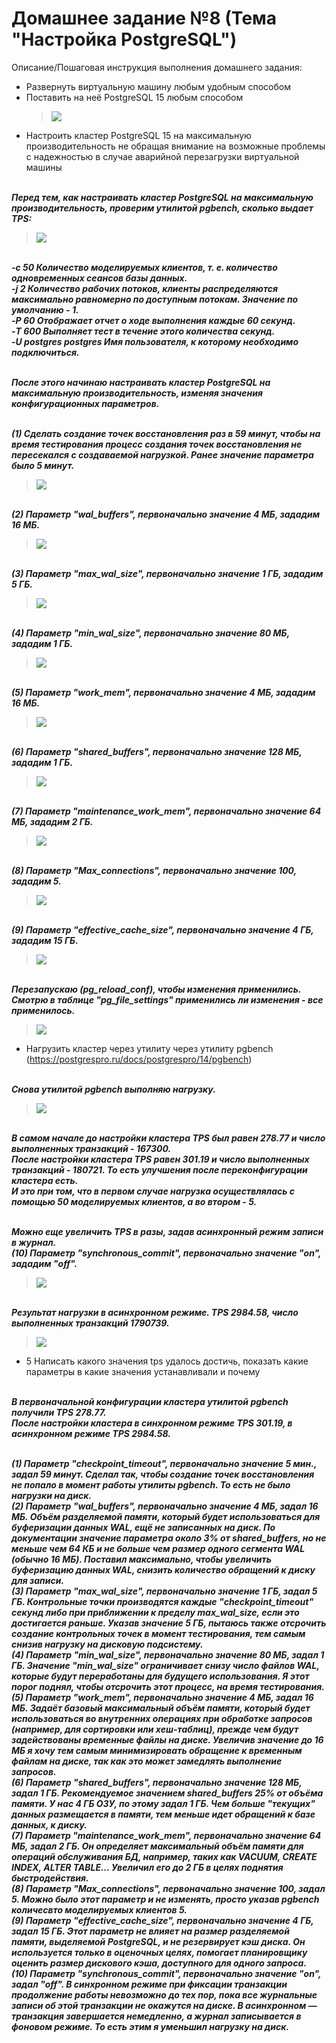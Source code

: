 # Домашнее задание №8 (Тема "Настройка PostgreSQL")

Описание/Пошаговая инструкция выполнения домашнего задания:

* Развернуть виртуальную машину любым удобным способом
* Поставить на неё PostgreSQL 15 любым способом
  > <img src="pic/2_1.JPG" align="center" />
* Настроить кластер PostgreSQL 15 на максимальную производительность не обращая внимание на возможные проблемы с надежностью в случае аварийной перезагрузки виртуальной машины
  
<br>__*Перед тем, как настраивать кластер PostgreSQL на максимальную производительность, проверим утилитой pgbench, сколько выдает TPS:*__
  > <img src="pic/3_2.JPG" align="center" />
<br>__*-c 50 Количество моделируемых клиентов, т. е. количество одновременных сеансов базы данных.*__
<br>__*-j 2 Количество рабочих потоков, клиенты распределяются максимально равномерно по доступным потокам. Значение по умолчанию - 1.*__
<br>__*-P 60 Отображает отчет о ходе выполнения каждые 60 секунд.*__
<br>__*-T 600 Выполняет тест в течение этого количества секунд.*__
<br>__*-U postgres postgres Имя пользователя, к которому необходимо подключиться.*__  
 
<br>__*После этого начинаю настраивать кластер PostgreSQL на максимальную производительность, изменяя значения конфигурационных параметров.*__ 

<br>__*(1) Cделать создание точек восстановления раз в 59 минут, чтобы на время тестирования процесс создания точек восстановления не пересекался с создаваемой нагрузкой. Ранее значение параметра было 5 минут.*__
> <img src="pic/3_checkpoint_timeout.JPG" align="center" />

<br>__*(2) Параметр "wal_buffers", первоначально значение 4 МБ, зададим 16 МБ.*__
 > <img src="pic/3_wal_buffers.JPG" align="center" />

<br>__*(3) Параметр "max_wal_size", первоначально значение 1 ГБ, зададим 5 ГБ.*__
> <img src="pic/3_max_wal_size.JPG" align="center" />

<br>__*(4) Параметр "min_wal_size", первоначально значение 80 МБ, зададим 1 ГБ.*__
> <img src="pic/3_min_wal_size.JPG" align="center" />

<br>__*(5) Параметр "work_mem", первоначально значение 4 МБ, зададим 16 МБ.*__
> <img src="pic/3_work_mem.JPG" align="center" />

<br>__*(6) Параметр "shared_buffers", первоначально значение 128 МБ, зададим 1 ГБ.*__
> <img src="pic/3_shared_buffers.JPG" align="center" />

<br>__*(7) Параметр "maintenance_work_mem", первоначально значение 64 МБ, зададим 2 ГБ.*__
> <img src="pic/3_maintenance_work_mem.JPG" align="center" />

<br>__*(8) Параметр "Max_connections", первоначально значение 100, зададим 5.*__
> <img src="pic/3_max_connections.JPG" align="center" />

<br>__*(9) Параметр "effective_cache_size", первоначально значение 4 ГБ, зададим 15 ГБ.*__
> <img src="pic/3_effective_cache_size.JPG" align="center" />

<br>__*Перезапускаю (pg_reload_conf), чтобы изменения применились.*__ 
<br>__*Смотрю в таблице "pg_file_settings" применились ли изменения - все применилось.*__
> <img src="pic/3_5.JPG" align="center" />

* Нагрузить кластер через утилиту через утилиту pgbench (https://postgrespro.ru/docs/postgrespro/14/pgbench)

<br>__*Снова утилитой pgbench выполняю нагрузку.*__
> <img src="pic/3_3.JPG" align="center" />

<br>__*В самом начале до настройки кластера TPS был равен 278.77 и число выполненных транзакций - 167300.*__
<br>__*После настройки кластера TPS равен 301.19 и число выполненных транзакций - 180721. То есть улучшения после переконфигурации кластера есть.*__ 
<br>__*И это при том, что в первом случае нагрузка осуществлялась с помощью 50 моделируемых клиентов, а во втором - 5.*__ 

<br>__*Можно еще увеличить TPS в разы, задав асинхронный режим записи в журнал.*__
<br>__*(10) Параметр "synchronous_commit", первоначально значение "on", зададим "off".*__
> <img src="pic/4_2_1.JPG" align="center" />

<br>__*Результат нагрузки в асинхронном режиме. TPS 2984.58, число выполненных транзакций 1790739.*__
> <img src="pic/4_2_2.JPG" align="center" />

* 5 Написать какого значения tps удалось достичь, показать какие параметры в какие значения устанавливали и почему

<br>__*В первоначальной конфигурации кластера утилитой pgbench получили TPS 278.77.*__
<br>__*После настройки кластера в синхронном режиме TPS 301.19, в асинхронном режиме TPS 2984.58.*__ 

<br>__*(1) Параметр "checkpoint_timeout", первоначально значение 5 мин., задал 59 минут. Cделал так, чтобы создание точек восстановления не попало в момент работы утилиты pgbench. То есть не было нагрузки на диск.*__
<br>__*(2) Параметр "wal_buffers", первоначально значение 4 МБ, задал 16 МБ. Объём разделяемой памяти, который будет использоваться для буферизации данных WAL, ещё не записанных на диск. По документации значение параметра около 3% от shared_buffers, но не меньше чем 64 КБ и не больше чем размер одного сегмента WAL (обычно 16 МБ). Поставил максимально, чтобы увеличить буферизацию данных WAL, снизить количество обращений к диску для записи.*__
<br>__*(3) Параметр "max_wal_size", первоначально значение 1 ГБ, задал 5 ГБ. Контрольные точки производятся каждые "checkpoint_timeout" секунд либо при приближении к пределу max_wal_size, если это достигается раньше. Указав значение 5 ГБ, пытаюсь также отсрочить создание контрольных точек в момент тестирования, тем самым снизив нагрузку на дисковую подсистему.*__
<br>__*(4) Параметр "min_wal_size", первоначально значение 80 МБ, задал 1 ГБ. Значение "min_wal_size" ограничивает снизу число файлов WAL, которые будут переработаны для будущего использования. Я этот порог поднял, чтобы отсрочить этот процесс, на время тестирования.*__
<br>__*(5) Параметр "work_mem", первоначально значение 4 МБ, задал 16 МБ. Задаёт базовый максимальный объём памяти, который будет использоваться во внутренних операциях при обработке запросов (например, для сортировки или хеш-таблиц), прежде чем будут задействованы временные файлы на диске. Увеличив значение до 16 МБ я хочу тем самым минимизировать обращение к временным файлам на диске, так как это может замедлять выполнение запросов.*__
<br>__*(6) Параметр "shared_buffers", первоначально значение 128 МБ, задал 1 ГБ. Рекомендуемое значением shared_buffers 25% от объёма памяти. У нас 4 ГБ ОЗУ, по этому задал 1 ГБ. Чем больше "текущих" данных размещается в памяти, тем меньше идет обращений к базе данных, к диску.*__
<br>__*(7) Параметр "maintenance_work_mem", первоначально значение 64 МБ, задал 2 ГБ. Он определяет максимальный объём памяти для операций обслуживания БД, например, таких как VACUUM, CREATE INDEX, ALTER TABLE... Увеличил его до 2 ГБ в целях поднятия быстродействия.*__
<br>__*(8) Параметр "Max_connections", первоначально значение 100, задал 5. Можно было этот параметр и не изменять, просто указав pgbench количесвто моделируемых клиентов 5.*__
<br>__*(9) Параметр "effective_cache_size", первоначально значение 4 ГБ, задал 15 ГБ. Этот параметр не влияет на размер разделяемой памяти, выделяемой PostgreSQL, и не резервирует кэш диска. Он используется только в оценочных целях, помогает  планировщику оценить размер дискового кэша, доступного для одного запроса.*__
<br>__*(10) Параметр "synchronous_commit", первоначально значение "on", задал "off". В синхронном режиме при фиксации транзакции продолжение работы невозможно до тех пор, пока все журнальные записи об этой транзакции не окажутся на диске. В асинхронном — транзакция завершается немедленно, а журнал записывается в фоновом режиме. То есть этим я уменьшил нагрузку на диск.*__
  

